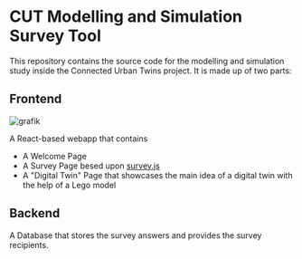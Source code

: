 # CUT Modelling and Simulation Survey Tool
This repository contains the source code for the modelling and simulation study inside the Connected Urban Twins project. It is made up of two parts:

## Frontend

![grafik](https://user-images.githubusercontent.com/61881523/184693688-50384ae9-f8a2-4de1-8785-112d36f3c35f.png)


A React-based webapp that contains

- A Welcome Page
- A Survey Page besed upon [survey.js](https://surveyjs.io/)
- A "Digital Twin" Page that showcases the main idea of a digital twin with the help of a Lego model

## Backend
A Database that stores the survey answers and provides the survey recipients.
